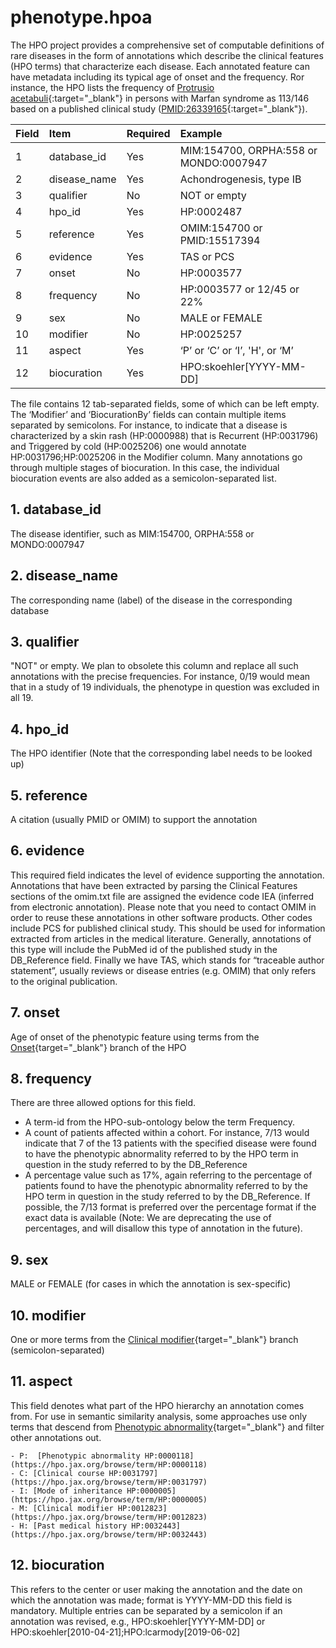 # phenotype.hpoa

The HPO project provides a comprehensive set of computable definitions of rare diseases in the form of annotations which describe the clinical features (HPO terms) that characterize each disease. Each annotated feature can have metadata including its typical age of onset and the frequency. Ror instance, the HPO lists the frequency of [Protrusio acetabuli](https://hpo.jax.org/app/browse/term/HP:0003179){:target="\_blank"}  in persons with Marfan syndrome as 113/146 based on a published clinical study ([PMID:26339165](https://pubmed.ncbi.nlm.nih.gov/26339165/){:target="\_blank"}).



| Field | Item          | Required | Example                                 |
| :---- | :-------------| :--------| :---------------------------------------|
| 1 	| database_id	| Yes      | MIM:154700, ORPHA:558 or MONDO:0007947  |
|  2	| disease_name 	| Yes      | Achondrogenesis, type IB                |
|  3	| qualifier	    | No       | NOT or empty                            |
|  4	| hpo_id	    | Yes      | HP:0002487                              |
|  5	| reference	    | Yes      | OMIM:154700 or PMID:15517394            |
|  6	| evidence	    | Yes      | TAS or PCS                              |
|  7	| onset  	    | No       | HP:0003577                              |
|  8	| frequency  	| No       | HP:0003577 or 12/45 or 22%              |
|  9	| sex  	        | No       | MALE or FEMALE                          |
| 10 	| modifier 	    | No       | HP:0025257                              |
|  11	| aspect        | Yes      | ‘P’ or ‘C’ or ‘I’, 'H', or ‘M’          |
| 12    | biocuration   | Yes      | HPO:skoehler[YYYY-MM-DD]                |


The file contains 12 tab-separated fields, some of which can be left empty. The ‘Modifier’ and ‘BiocurationBy’ fields can contain multiple items separated by semicolons. For instance, to indicate that a disease is characterized by a skin rash (HP:0000988) that is Recurrent (HP:0031796) and Triggered by cold (HP:0025206) one would annotate HP:0031796;HP:0025206 in the Modifier column. Many annotations go through multiple stages of biocuration. In this case, the individual biocuration events are also added as a semicolon-separated list.


## 1. database_id
The disease identifier, such as MIM:154700, ORPHA:558 or MONDO:0007947  

## 2. disease_name
The corresponding name (label) of the disease in the corresponding database

## 3. qualifier
"NOT" or empty. We plan to obsolete this column and replace all such annotations with the precise frequencies. For instance, 0/19 would mean that in a study of 19 individuals, the phenotype in question was excluded in all 19.

## 4. hpo_id
The HPO identifier (Note that the corresponding label needs to be looked up)

## 5. reference
A citation (usually PMID or OMIM) to support the annotation

## 6. evidence
This required field indicates the level of evidence supporting the annotation. Annotations that have been extracted by parsing the Clinical Features sections of the omim.txt file are assigned the evidence code IEA (inferred from electronic annotation). Please note that you need to contact OMIM in order to reuse these annotations in other software products. Other codes include PCS for published clinical study. This should be used for information extracted from articles in the medical literature. Generally, annotations of this type will include the PubMed id of the published study in the DB_Reference field. Finally we have TAS, which stands for “traceable author statement”, usually reviews or disease entries (e.g. OMIM) that only refers to the original publication.

## 7. onset
Age of onset of the phenotypic feature using terms from the [Onset](https://hpo.jax.org/browse/term/HP:0003674){target="_blank"} branch of the HPO

## 8. frequency
There are three allowed options for this field.
- A term-id from the HPO-sub-ontology below the term Frequency.
- A count of patients affected within a cohort. For instance, 7/13 would indicate that 7 of the 13 patients with the specified disease were found to have the phenotypic abnormality referred to by the HPO term in question in the study referred to by the DB_Reference
- A percentage value such as 17%, again referring to the percentage of patients found to have the phenotypic abnormality referred to by the HPO term in question in the study referred to by the DB_Reference. If possible, the 7/13 format is preferred over the percentage format if the exact data is available (Note: We are deprecating the use of percentages, and will disallow this type of annotation in the future).

## 9. sex
MALE or FEMALE  (for cases in which the annotation is sex-specific)

## 10. modifier
One or more terms from the [Clinical modifier](https://hpo.jax.org/browse/term/HP:0012823){target="_blank"}  branch (semicolon-separated)

## 11. aspect
This field denotes what part of the HPO hierarchy an annotation comes from. For use in semantic similarity analysis, some approaches use only terms that descend from [Phenotypic abnormality](https://hpo.jax.org/browse/term/HP:0000118){target="_blank"} and filter other annotations out.

    - P:  [Phenotypic abnormality HP:0000118](https://hpo.jax.org/browse/term/HP:0000118)
    - C: [Clinical course HP:0031797](https://hpo.jax.org/browse/term/HP:0031797)
    - I: [Mode of inheritance HP:0000005](https://hpo.jax.org/browse/term/HP:0000005)
    - M: [Clinical modifier HP:0012823](https://hpo.jax.org/browse/term/HP:0012823)
    - H: [Past medical history HP:0032443](https://hpo.jax.org/browse/term/HP:0032443)


## 12. biocuration
This refers to the center or user making the annotation and the date on which the annotation was made; format is YYYY-MM-DD this field is mandatory. Multiple entries can be separated by a semicolon if an annotation was revised, e.g., HPO:skoehler[YYYY-MM-DD] or HPO:skoehler[2010-04-21];HPO:lcarmody[2019-06-02]
 